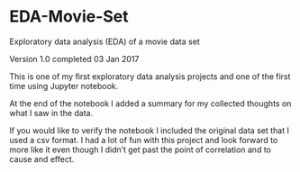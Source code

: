 # EDA-Movie-Set
Exploratory data analysis (EDA) of a movie data set

Version 1.0 completed 03 Jan 2017 

This is one of my first exploratory data analysis projects and one of the first time using Jupyter notebook.

At the end of the notebook I added a summary for my collected thoughts on what I saw in the data. 

If you would like to verify the notebook I included the original data set that I used a csv format. 
I had a lot of fun with this project and look forward to more like it even though I didn’t get past 
the point of correlation and to cause and effect.

